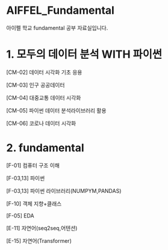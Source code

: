 # AIFFEL_Fundamental
아이펠 학교 fundamental 공부 자료실입니다.

# 1. 모두의 데이터 분석 WITH 파이썬
[CM-02] 데이터 시각화 기초 응용

[CM-03] 인구 공공데이터

[CM-04] 대중교통 데이터 시각화

[CM-05] 파이썬 데이터 분석라이브러리 활용

[CM-06] 코로나 데이터 시각화

# 2. fundamental
[F-01]    컴퓨터 구조 이해

[F-03,13] 파이썬

[F-03,13] 파이썬 라이브러리(NUMPYM,PANDAS)

[F-10]    객체 지향+클래스

[F-05]    EDA

[E-11]    자연어(seq2seq,어텐션)

[E-15]    자연어(Transformer)
